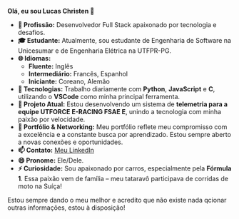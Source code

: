 **Olá, eu sou Lucas Christen 👋**

- **🔭 Profissão:** Desenvolvedor Full Stack apaixonado por tecnologia e desafios.
- **🎓 Estudante:** Atualmente, sou estudante de Engenharia de Software na Unicesumar e de Engenharia Elétrica na UTFPR-PG.
- **🌐 Idiomas:**
  - **Fluente:** Inglês
  - **Intermediário:** Francês, Espanhol
  - **Iniciante:** Coreano, Alemão
- **🌱 Tecnologias:** Trabalho diariamente com **Python**, **JavaScript** e **C**, utilizando o **VSCode** como minha principal ferramenta.
- **🚀 Projeto Atual:** Estou desenvolvendo um sistema de **telemetria para a equipe UTFORCE E-RACING FSAE E**, unindo a tecnologia com minha paixão por velocidade.
- **💼 Portfólio & Networking:** Meu portfólio reflete meu compromisso com a excelência e a constante busca por aprendizado. Estou sempre aberto a novas conexões e oportunidades.
- **📫 Contato:** [Meu LinkedIn](https://www.linkedin.com/in/lucas-f-christen-69327a21b)
- **😄 Pronome:** Ele/Dele.
- **⚡ Curiosidade:** Sou apaixonado por carros, especialmente pela **Fórmula 1**. Essa paixão vem de família – meu tataravô participava de corridas de moto na Suíça!

Estou sempre dando o meu melhor e acredito que não existe nada qcionar outras informações, estou à disposição! 
